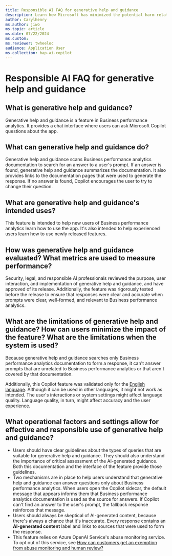 ```yaml
---
title: Responsible AI FAQ for generative help and guidance
description: Learn how Microsoft has minimized the potential harm related to AI features in Business performance analytics.
author: Carylhenry
ms.author: jiwo
ms.topic: article 
ms.date: 07/22/2024
ms.custom:
ms.reviewer: twheeloc 
audience: Application User
ms.collection: bap-ai-copilot
---
```


# Responsible AI FAQ for generative help and guidance

## What is generative help and guidance?

Generative help and guidance is a feature in Business performance analytics. It provides a chat interface where users can ask Microsoft Copilot questions about the app.

## What can generative help and guidance do?

Generative help and guidance scans Business performance analytics documentation to search for an answer to a user's prompt. If an answer is found, generative help and guidance summarizes the documentation. It also provides links to the documentation pages that were used to generate the response. If no answer is found, Copilot encourages the user to try to change their question.

## What are generative help and guidance's intended uses?

This feature is intended to help new users of Business performance analytics learn how to use the app. It's also intended to help experienced users learn how to use newly released features.

## How was generative help and guidance evaluated? What metrics are used to measure performance?

Security, legal, and responsible AI professionals reviewed the purpose, user interaction, and implementation of generative help and guidance, and have approved of its release. Additionally, the feature was rigorously tested before the release to ensure that responses were clear and accurate when prompts were clear, well-formed, and relevant to Business performance analytics.

## What are the limitations of generative help and guidance? How can users minimize the impact of the feature? What are the limitations when the system is used?

Because generative help and guidance searches only Business performance analytics documentation to form a response, it can't answer prompts that are unrelated to Business performance analytics or that aren't covered by that documentation.

Additionally, this Copilot feature was validated only for the [English language](https://go.microsoft.com/fwlink/?linkid=2270154). Although it can be used in other languages, it might not work as intended. The user's interactions or system settings might affect language quality. Language quality, in turn, might affect accuracy and the user experience.

## What operational factors and settings allow for effective and responsible use of generative help and guidance?

- Users should have clear guidelines about the types of queries that are suitable for generative help and guidance. They should also understand the importance of critical assessment of the AI-generated guidance. Both this documentation and the interface of the feature provide those guidelines.
- Two mechanisms are in place to help users understand that generative help and guidance can answer questions only about Business performance analytics. When users open the Copilot sidecar, the default message that appears informs them that Business performance analytics documentation is used as the source for answers. If Copilot can't find an answer to the user's prompt, the fallback response reinforces that message.
- Users should always be skeptical of AI-generated content, because there's always a chance that it's inaccurate. Every response contains an **AI-generated content** label and links to sources that were used to form the response.
- This feature relies on Azure OpenAI Service's abuse monitoring service. To opt out of this service, see [How can customers get an exemption from abuse monitoring and human review?](/legal/cognitive-services/openai/data-privacy#how-can-customers-get-an-exemption-from-abuse-monitoring-and-human-review)
